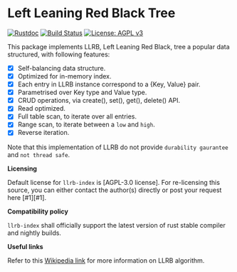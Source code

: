 Left Leaning Red Black Tree
===========================

[![Rustdoc](https://img.shields.io/badge/rustdoc-hosted-blue.svg)](https://docs.rs/llrb-index)
[![Build Status](https://travis-ci.org/bnclabs/llrb-index.svg?branch=master)](https://travis-ci.org/bnclabs/llrb-index)
[![License: AGPL v3](https://img.shields.io/badge/License-AGPL%20v3-blue.svg)](https://www.gnu.org/licenses/agpl-3.0)

This package implements LLRB, Left Leaning Red Black, tree a popular
data structured, with following features:

* [x] Self-balancing data structure.
* [x] Optimized for in-memory index.
* [x] Each entry in LLRB instance correspond to a {Key, Value} pair.
* [x] Parametrised over Key type and Value type.
* [x] CRUD operations, via create(), set(), get(), delete() API.
* [x] Read optimized.
* [x] Full table scan, to iterate over all entries.
* [x] Range scan, to iterate between a ``low`` and ``high``.
* [x] Reverse iteration.

Note that this implementation of LLRB do not provide
``durability gaurantee`` and ``not thread safe``.

**Licensing**

Default license for ``llrb-index`` is [AGPL-3.0 license]. For re-licensing
this source, you can either contact the author(s) directly or post your
request here [#1][#1].

**Compatibility policy**

``llrb-index`` shall officially support the latest version of rust stable
compiler and nightly builds.

**Useful links**

Refer to this [Wikipedia link][wikilink] for more information on LLRB algorithm.

[wikilink]: https://en.wikipedia.org/wiki/Left-leaning_red%E2%80%93black_tree
